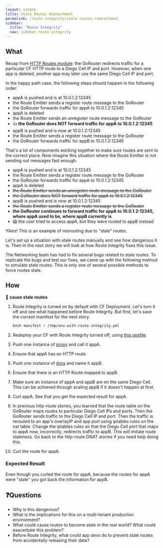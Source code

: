```yaml
---
layout: single
title: Stale Routes Reenactment
permalink: /route-integrity/stale-routes-reenactment
sidebar:
  title: "Route Integrity"
  nav: sidebar-route-integrity
---
```


## What
Recap from [HTTP Routes module](../http-routes/user-workflow): the GoRouter
redirects traffic for a particular CF HTTP route to a Diego Cell IP and port.
However, when one app is deleted, another app may later use the same Diego Cell
IP and port.

In the happy path case, the following steps should happen in the following order:

- appA is pushed and is at 10.0.1.2:12345
- the Route Emitter sends a register route message to the GoRouter
- the GoRouter forwards traffic for appA to 10.0.1.2:12345
- appA is deleted
- the Route Emitter sends an unregister route message to the GoRouter
- 👍 **the GoRouter does NOT forward traffic for appA to 10.0.1.2:12345**
- appB is pushed and is now at 10.0.1.2:12345
- the Route Emitter sends a register route message to the GoRouter
- the GoRouter forwards traffic for appB to 10.0.1.2:12345

That's a lot of components working together to make sure routes are sent to the
correct place. Now imagine this situation where the Route Emitter is not
sending out messages fast enough.

- appA is pushed and is at 10.0.1.2:12345
- the Route Emitter sends a register route message to the GoRouter
- the GoRouter forwards traffic for appA to 10.0.1.2:12345
- appA is deleted
- ~~the Route Emitter sends an unregister route message to the GoRouter~~
- ~~the GoRouter does NOT forward traffic for appA to 10.0.1.2:12345~~
- appB is pushed and is now at 10.0.1.2:12345
- ~~the Route Emitter sends a register route message to the GoRouter~~
- **the GoRouter continues to forward traffic for appA to 10.0.1.2:12345, where appA used to be, where appB currently is**
- 😱 the user tried to access appA, but they were routed to appB instead

Yikes! This is an example of misrouting due to "stale" routes.

Let's set up a situation with stale routes manually and see how dangerous it
is. Then in the next story we will look at how Route Integrity fixes this
issue.

The Networking team has had to fix several bugs related to stale routes. To
replicate the bugs and test our fixes, we came up with the following method to
simulate stale routes. This is only one of several possible methods to force
routes stale.

## How

🤔 **cause stale routes**
1. Route Integrity is turned on by default with CF Deployment. Let's turn it
   off and see what happened before Route Integrity. But first, let's save the
   current manifest for the next story.
   ```bash
   bosh manifest > /tmp/env-with-route-integrity.yml
   ```

1. Redeploy your CF with Route Integrity turned off, using [this opsfile](../opsfiles/disable-routing-integrity.yml).

1. Push one instance of [proxy](https://github.com/cloudfoundry/cf-networking-release/tree/develop/src/example-apps/proxy) and call it appA.

1. Ensure that appA has an HTTP route.

1. Push one instance of [dora](https://github.com/cloudfoundry/cf-acceptance-tests/tree/develop/assets/dora) and name it appB.

1. Ensure that there is an HTTP Route mapped to appB.

1. Make sure an instance of appA and appB are on the same Diego Cell. This can be achieved through scaling appB if it doesn't happen at first.

1. Curl appA. See that you get the expected result for appA.

1. In previous http-route stories, you learned that the route table on the GoRouter maps routes to particular Diego Cell IPs and ports. Then the GoRouter sends traffic to the Diego Cell IP and port. Then the traffic is rerouted to an app's overlayIP and app port using iptables rules on the nat table. Change the iptables rules so that the Diego Cell port that maps to appA now, incorrectly, redirects traffic to appB. This will imitate route staleness. Go back to the http-route DNAT stories if you need help doing this.

1. Curl the route for appA.

### Expected Result
Even though you curled the route for appA, because the routes for appA were "stale" you got back the information for appB.

## ❓Questions

* Why is this dangerous?
* What is the implications for this on a multi-tenant production environment?
* What could cause routes to become stale in the real world? What could
  exacerbate this problem?
* Before Route Integrity, what could app devs do to prevent stale routes from
  accidentally releasing their data?
